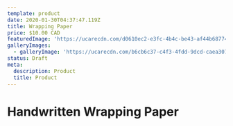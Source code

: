 ```yaml
---
template: product
date: 2020-01-30T04:37:47.119Z
title: Wrapping Paper
price: $10.00 CAD
featuredImage: 'https://ucarecdn.com/d0610ec2-e3fc-4b4c-be43-af44b68774ac/'
galleryImages:
  - galleryImage: 'https://ucarecdn.com/b6cb6c37-c4f3-4fdd-9dcd-caea30799a97/'
status: Draft
meta:
  description: Product
  title: Product
---
```

# Handwritten Wrapping Paper
